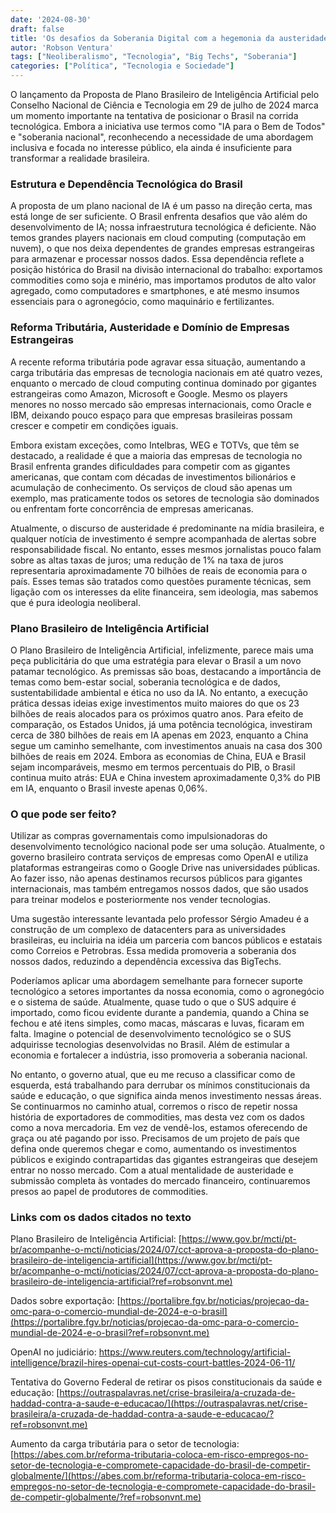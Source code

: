 ```yaml
---
date: '2024-08-30'
draft: false
title: 'Os desafios da Soberania Digital com a hegemonia da austeridade'
autor: 'Robson Ventura'
tags: ["Neoliberalismo", "Tecnologia", "Big Techs", "Soberania"]
categories: ["Política", "Tecnologia e Sociedade"]
---
```


O lançamento da Proposta de Plano Brasileiro de Inteligência Artificial
pelo Conselho Nacional de Ciência e Tecnologia em 29 de julho de 2024
marca um momento importante na tentativa de posicionar o Brasil na
corrida tecnológica. Embora a iniciativa use termos como \"IA para o Bem
de Todos\" e \"soberania nacional\", reconhecendo a necessidade de uma
abordagem inclusiva e focada no interesse público, ela ainda é
insuficiente para transformar a realidade brasileira.

### Estrutura e Dependência Tecnológica do Brasil

A proposta de um plano nacional de IA é um passo na direção certa, mas
está longe de ser suficiente. O Brasil enfrenta desafios que vão além do
desenvolvimento de IA; nossa infraestrutura tecnológica é deficiente.
Não temos grandes players nacionais em cloud computing (computação em
nuvem), o que nos deixa dependentes de grandes empresas estrangeiras
para armazenar e processar nossos dados. Essa dependência reflete a
posição histórica do Brasil na divisão internacional do trabalho:
exportamos commodities como soja e minério, mas importamos produtos de
alto valor agregado, como computadores e smartphones, e até mesmo
insumos essenciais para o agronegócio, como maquinário e fertilizantes.

### Reforma Tributária, Austeridade e Domínio de Empresas Estrangeiras

A recente reforma tributária pode agravar essa situação, aumentando a
carga tributária das empresas de tecnologia nacionais em até quatro
vezes, enquanto o mercado de cloud computing continua dominado por
gigantes estrangeiras como Amazon, Microsoft e Google. Mesmo os players
menores no nosso mercado são empresas internacionais, como Oracle e IBM,
deixando pouco espaço para que empresas brasileiras possam crescer e
competir em condições iguais.

Embora existam exceções, como Intelbras, WEG e TOTVs, que têm se
destacado, a realidade é que a maioria das empresas de tecnologia no
Brasil enfrenta grandes dificuldades para competir com as gigantes
americanas, que contam com décadas de investimentos bilionários e
acumulação de conhecimento. Os serviços de cloud são apenas um exemplo,
mas praticamente todos os setores de tecnologia são dominados ou
enfrentam forte concorrência de empresas americanas.

Atualmente, o discurso de austeridade é predominante na mídia
brasileira, e qualquer notícia de investimento é sempre acompanhada de
alertas sobre responsabilidade fiscal. No entanto, esses mesmos
jornalistas pouco falam sobre as altas taxas de juros; uma redução de 1%
na taxa de juros representaria aproximadamente 70 bilhões de reais de
economia para o país. Esses temas são tratados como questões puramente
técnicas, sem ligação com os interesses da elite financeira, sem
ideologia, mas sabemos que é pura ideologia neoliberal.

### Plano Brasileiro de Inteligência Artificial

O Plano Brasileiro de Inteligência Artificial, infelizmente, parece mais
uma peça publicitária do que uma estratégia para elevar o Brasil a um
novo patamar tecnológico. As premissas são boas, destacando a
importância de temas como bem-estar social, soberania tecnológica e de
dados, sustentabilidade ambiental e ética no uso da IA. No entanto, a
execução prática dessas ideias exige investimentos muito maiores do que
os 23 bilhões de reais alocados para os próximos quatro anos. Para
efeito de comparação, os Estados Unidos, já uma potência tecnológica,
investiram cerca de 380 bilhões de reais em IA apenas em 2023, enquanto
a China segue um caminho semelhante, com investimentos anuais na casa
dos 300 bilhões de reais em 2024. Embora as economias de China, EUA e
Brasil sejam incomparáveis, mesmo em termos percentuais do PIB, o Brasil
continua muito atrás: EUA e China investem aproximadamente 0,3% do PIB
em IA, enquanto o Brasil investe apenas 0,06%.

### O que pode ser feito?

Utilizar as compras governamentais como impulsionadoras do
desenvolvimento tecnológico nacional pode ser uma solução. Atualmente, o
governo brasileiro contrata serviços de empresas como OpenAI e utiliza
plataformas estrangeiras como o Google Drive nas universidades públicas.
Ao fazer isso, não apenas destinamos recursos públicos para gigantes
internacionais, mas também entregamos nossos dados, que são usados para
treinar modelos e posteriormente nos vender tecnologias.

Uma sugestão interessante levantada pelo professor Sérgio Amadeu é a
construção de um complexo de datacenters para as universidades
brasileiras, eu incluiria na idéia um parceria com bancos públicos e
estatais como Correios e Petrobras. Essa medida promoveria a soberania
dos nossos dados, reduzindo a dependência excessiva das BigTechs.

Poderíamos aplicar uma abordagem semelhante para fornecer suporte
tecnológico a setores importantes da nossa economia, como o agronegócio
e o sistema de saúde. Atualmente, quase tudo o que o SUS adquire é
importado, como ficou evidente durante a pandemia, quando a China se
fechou e até itens simples, como macas, máscaras e luvas, ficaram em
falta. Imagine o potencial de desenvolvimento tecnológico se o SUS
adquirisse tecnologias desenvolvidas no Brasil. Além de estimular a
economia e fortalecer a indústria, isso promoveria a soberania nacional.

No entanto, o governo atual, que eu me recuso a classificar como de
esquerda, está trabalhando para derrubar os mínimos constitucionais da
saúde e educação, o que significa ainda menos investimento nessas áreas.
Se continuarmos no caminho atual, corremos o risco de repetir nossa
história de exportadores de commodities, mas desta vez com os dados como
a nova mercadoria. Em vez de vendê-los, estamos oferecendo de graça ou
até pagando por isso. Precisamos de um projeto de país que defina onde
queremos chegar e como, aumentando os investimentos públicos e exigindo
contrapartidas das gigantes estrangeiras que desejem entrar no nosso
mercado. Com a atual mentalidade de austeridade e submissão completa às
vontades do mercado financeiro, continuaremos presos ao papel de
produtores de commodities.

### Links com os dados citados no texto

Plano Brasileiro de Inteligência Artificial:
[https://www.gov.br/mcti/pt-br/acompanhe-o-mcti/noticias/2024/07/cct-aprova-a-proposta-do-plano-brasileiro-de-inteligencia-artificial](https://www.gov.br/mcti/pt-br/acompanhe-o-mcti/noticias/2024/07/cct-aprova-a-proposta-do-plano-brasileiro-de-inteligencia-artificial?ref=robsonvnt.me)

Dados sobre exportação:
[https://portalibre.fgv.br/noticias/projecao-da-omc-para-o-comercio-mundial-de-2024-e-o-brasil](https://portalibre.fgv.br/noticias/projecao-da-omc-para-o-comercio-mundial-de-2024-e-o-brasil?ref=robsonvnt.me)

OpenAI no judiciário:
<https://www.reuters.com/technology/artificial-intelligence/brazil-hires-openai-cut-costs-court-battles-2024-06-11/>

Tentativa do Governo Federal de retirar os pisos constitucionais da
saúde e educação:
[https://outraspalavras.net/crise-brasileira/a-cruzada-de-haddad-contra-a-saude-e-educacao/](https://outraspalavras.net/crise-brasileira/a-cruzada-de-haddad-contra-a-saude-e-educacao/?ref=robsonvnt.me)

Aumento da carga tributária para o setor de tecnologia:
[https://abes.com.br/reforma-tributaria-coloca-em-risco-empregos-no-setor-de-tecnologia-e-compromete-capacidade-do-brasil-de-competir-globalmente/](https://abes.com.br/reforma-tributaria-coloca-em-risco-empregos-no-setor-de-tecnologia-e-compromete-capacidade-do-brasil-de-competir-globalmente/?ref=robsonvnt.me)
